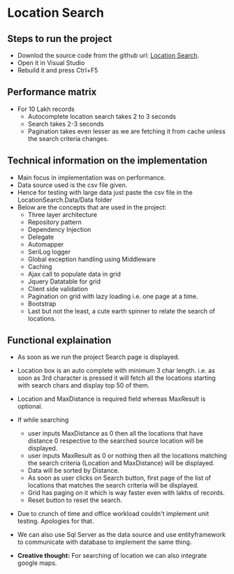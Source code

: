 # Location Search

## Steps to run the project
- Downlod the source code from the github url: [Location Search](https://github.com/rpKhanna/LocationSearch).
- Open it in Visual Studio
- Rebuild it and press Ctrl+F5

## Performance matrix
- For 10 Lakh records
    - Autocomplete location search takes 2 to 3 seconds
    - Search takes 2-3 seconds
    - Pagination takes even lesser as we are fetching it from cache unless the search criteria changes.

## Technical information on the implementation
- Main focus in implementation was on performance.
- Data source used is the csv file given.
- Hence for testing with large data just paste the csv file in the LocationSearch.Data/Data folder
- Below are the concepts that are used in the project:
    - Three layer architecture
    - Repository pattern
    - Dependency Injection
    - Delegate
    - Automapper
    - SeriLog logger
    - Global exception handling using Middleware
    - Caching 
    - Ajax call to populate data in grid
    - Jquery Datatable for grid
    - Client side validation
    - Pagination on grid with lazy loading i.e. one page at a time.
    - Bootstrap
    - Last but not the least, a cute earth spinner to relate the search of locations.

## Functional explaination
- As soon as we run the project Search page is displayed.
- Location box is an auto complete with minimum 3 char length. i.e. as soon as 3rd character is pressed it will fetch all the locations starting with search chars and display top 50 of them.
- Location and MaxDistance is required field whereas MaxResult is optional.
- If while searching 
    - user inputs MaxDistance as 0 then all the locations that have distance 0 respective to the searched source location will be displayed.
    - user inputs MaxResult as 0 or nothing then all the locations matching the search criteria (Location and MaxDistance) will be displayed.
    - Data will be sorted by Distance.
    - As soon as user clicks on Search button, first page of the list of locations that matches the search criteria will be displayed.
    - Grid has paging on it which is way faster even with lakhs of records.
    - Reset button to reset the search.

- Due to crunch of time and office workload couldn't implement unit testing. Apologies for that.
- We can also use Sql Server as the data source and use entityframework to communicate with database to implement the same thing.
- <b>Creative thought:</b> For searching of location we can also integrate google maps.
